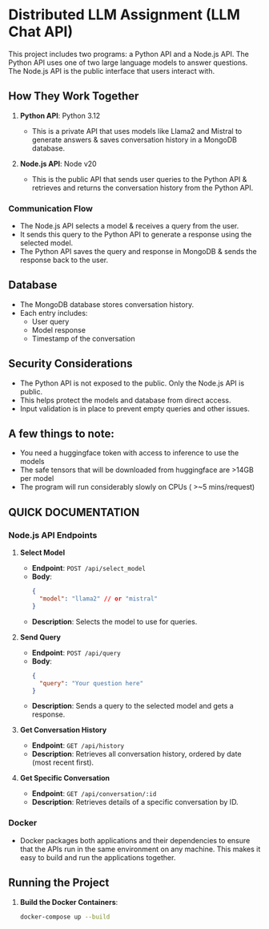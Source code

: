 # Distributed LLM Assignment (LLM Chat API)

This project includes two programs: a Python API and a Node.js API. The Python API uses one of two large language models to answer questions. 
The Node.js API is the public interface that users interact with.

## How They Work Together

1. **Python API**:
   Python 3.12 
   - This is a private API that uses models like Llama2 and Mistral to generate answers & saves conversation history in a MongoDB database.

2. **Node.js API**: 
   Node v20
   - This is the public API that sends user queries to the Python API & retrieves and returns the conversation history from the Python API.

### Communication Flow

- The Node.js API selects a model & receives a query from the user.
- It sends this query to the Python API to generate a response using the selected model.
- The Python API saves the query and response in MongoDB & sends the response back to the user.

## Database

- The MongoDB database stores conversation history.
- Each entry includes:
  - User query
  - Model response
  - Timestamp of the conversation

## Security Considerations

- The Python API is not exposed to the public. Only the Node.js API is public.
- This helps protect the models and database from direct access.
- Input validation is in place to prevent empty queries and other issues.

## A few things to note:

- You need a huggingface token with access to inference to use the models
- The safe tensors that will be downloaded from huggingface are >14GB per model
- The program will run considerably slowly on CPUs ( >~5 mins/request)


## QUICK DOCUMENTATION

### Node.js API Endpoints

1. **Select Model**
   - **Endpoint**: `POST /api/select_model`
   - **Body**: 
     ```json
     {
       "model": "llama2" // or "mistral"
     }
     ```
   - **Description**: Selects the model to use for queries.

2. **Send Query**
   - **Endpoint**: `POST /api/query`
   - **Body**: 
     ```json
     {
       "query": "Your question here"
     }
     ```
   - **Description**: Sends a query to the selected model and gets a response.

3. **Get Conversation History**
   - **Endpoint**: `GET /api/history`
   - **Description**: Retrieves all conversation history, ordered by date (most recent first).

4. **Get Specific Conversation**
   - **Endpoint**: `GET /api/conversation/:id`
   - **Description**: Retrieves details of a specific conversation by ID.

### Docker 

- Docker packages both applications and their dependencies to ensure that the APIs run in the same environment on any machine. This makes it easy to build and run the applications together.

## Running the Project

1. **Build the Docker Containers**:
   ```bash
   docker-compose up --build
